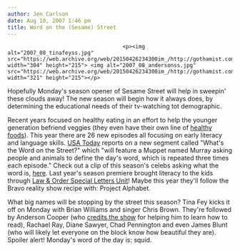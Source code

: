 ```yaml
---
author: Jen Carlson
date: Aug 10, 2007 1:46 pm
title: Word on the (Sesame) Street
---
```


	
										<p><img alt="2007_08_tinafeyss.jpg" src="https://web.archive.org/web/20150426234300im_/http://gothamist.com/attachments/jen/2007_08_tinafeyss.jpg" width="304" height="215"> <img alt="2007_08_andersonss.jpg" src="https://web.archive.org/web/20150426234300im_/http://gothamist.com/attachments/jen/2007_08_andersonss.jpg" width="321" height="215"></p>

<p>Hopefully Monday&apos;s season opener of Sesame Street will help in sweepin&apos; these clouds away! The new season will begin how it always does, by determining the educational needs of their tv-watching tot demographic.</p>

<p>Recent years focused on healthy eating in an effort to help the younger generation befriend veggies (they even have their own line of <a href="https://web.archive.org/web/20150426234300/http://www.earthsbest.com/sesame_street/">healthy foods</a>). This year there are 26 new episodes all focusing on early literacy and language skills. <a href="https://web.archive.org/web/20150426234300/http://www.usatoday.com/life/television/news/2007-08-09-sesame-street_N.htm">USA Today</a> reports on a new segment called &quot;What&apos;s the Word on the Street?&quot; which &quot;will feature a Muppet named Murray asking people and animals to define the day&apos;s word, which is repeated three times each episode.&quot; Check out a clip of this season&apos;s celebs asking what the word is, <a href="https://web.archive.org/web/20150426234300/http://www.sesameworkshop.org/aboutus/pressroom/presskits/season38/video_popup.php?file=celeb_word_promo_H.mov">here</a>. Last year&apos;s season premiere brought literacy to the kids through <a href="https://web.archive.org/web/20150426234300/http://gothamist.com/2006/08/14/video_of_the_da_31.php">Law &amp; Order Special Letters Unit</a>! Maybe this year they&apos;ll follow the Bravo reality show recipe with: Project Alphabet.</p>

<p>What big names will be stopping by the street this season? Tina Fey kicks it off on Monday with Brian Williams and singer Chris Brown. They&apos;re followed by Anderson Cooper (who <a href="https://web.archive.org/web/20150426234300/http://www.usatoday.com/life/television/news/2007-08-09-sesame-street-side_N.htm?csp=34">credits the show</a> for helping him to learn how to read), Rachael Ray, Diane Sawyer, Chad Pennington and even James Blunt (who will likely let everyone on the block know how beautiful they are). Spoiler alert! Monday&apos;s word of the day is: squid.</p>					
										
									
				